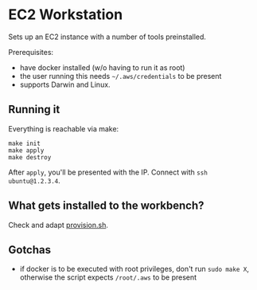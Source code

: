 # EC2 Workstation

Sets up an EC2 instance with a number of tools preinstalled. 

Prerequisites: 
* have docker installed (w/o having to run it as root)
* the user running this needs `~/.aws/credentials` to be present
* supports Darwin and Linux.

## Running it

Everything is reachable via make:

```
make init
make apply
make destroy
```

After `apply`, you'll be presented with the IP. Connect with `ssh ubuntu@1.2.3.4`.

## What gets installed to the workbench?

Check and adapt [provision.sh](./provision.sh).

## Gotchas

* if docker is to be executed with root privileges, don't run `sudo make X`, otherwise the script expects `/root/.aws` to be present
